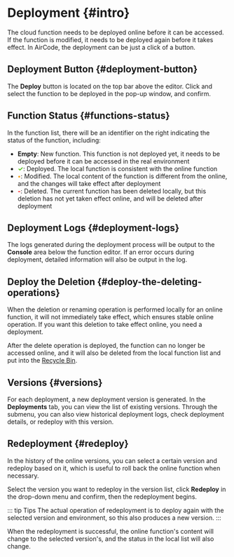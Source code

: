 # Deployment {#intro}

The cloud function needs to be deployed online before it can be accessed. If the function is modified, it needs to be deployed again before it takes effect. In AirCode, the deployment can be just a click of a button.

## Deployment Button {#deployment-button}

The **Deploy** button is located on the top bar above the editor. Click and select the function to be deployed in the pop-up window, and confirm.

<ACImage src="/_images/1671517933039.png" mode="light" />
<ACImage src="/_images/1671517968047.png" mode="dark" />

## Function Status {#functions-status}

In the function list, there will be an identifier on the right indicating the status of the function, including:

<ACImage src="/_images/1671518075513.png" mode="light" />
<ACImage src="/_images/1671518232132.png" mode="dark" />

- **Empty**: New function. This function is not deployed yet, it needs to be deployed before it can be accessed in the real environment
- <span style="color:#52C41A;">**✓**</span>: Deployed. The local function is consistent with the online function
- <span style="color:#F5A623;">**•**</span>: Modified. The local content of the function is different from the online, and the changes will take effect after deployment
- <span style="color:#f00;">**-**</span>: Deleted. The current function has been deleted locally, but this deletion has not yet taken effect online, and will be deleted after deployment

## Deployment Logs {#deployment-logs}

The logs generated during the deployment process will be output to the **Console** area below the function editor. If an error occurs during deployment, detailed information will also be output in the log.

<ACImage src="/_images/1671518321538.png" mode="light" />
<ACImage src="/_images/1671518299222.png" mode="dark" />

## Deploy the Deletion {#deploy-the-deleting-operations}

When the deletion or renaming operation is performed locally for an online function, it will not immediately take effect, which ensures stable online operation. If you want this deletion to take effect online, you need a deployment.

<ACImage src="/_images/1671518414900.png" mode="light" />
<ACImage src="/_images/1671518437944.png" mode="dark" />

After the delete operation is deployed, the function can no longer be accessed online, and it will also be deleted from the local function list and put into the [Recycle Bin](/guide/functions/recycle.html).

## Versions {#versions}

For each deployment, a new deployment version is generated. In the **Deployments** tab, you can view the list of existing versions. Through the submenu, you can also view historical deployment logs, check deployment details, or redeploy with this version.

<ACImage src="/_images/1671518583069.png" mode="light" />
<ACImage src="/_images/1671518674280.png" mode="dark" />

## Redeployment {#redeploy}

In the history of the online versions, you can select a certain version and redeploy based on it, which is useful to roll back the online function when necessary.

<ACImage src="/_images/1671518780109.png" mode="light" />
<ACImage src="/_images/1671518807115.png" mode="dark" />

Select the version you want to redeploy in the version list, click **Redeploy** in the drop-down menu and confirm, then the redeployment begins.

<ACImage src="/_images/1671518837884.png" mode="light" />
<ACImage src="/_images/1671518863321.png" mode="dark" />

::: tip Tips
The actual operation of redeployment is to deploy again with the selected version and environment, so this also produces a new version.
:::

When the redeployment is successful, the online function's content will change to the selected version's, and the status in the local list will also change.
